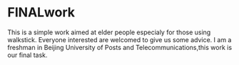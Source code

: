 # FINALwork
This is a simple work aimed at elder people especialy for those using walkstick.
Everyone interested are welcomed to give us some advice.
I am a freshman in Beijing University of Posts and Telecommunications,this work is our final task.
